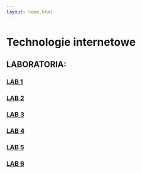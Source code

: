 ```yaml
---
layout: home.html
---
```


# Technologie internetowe

## LABORATORIA:

### [LAB 1](https://prawy126.github.io/Technologie_Intenetowe/lab1) 

### [LAB 2](https://prawy126.github.io/Technologie_Intenetowe/lab2) 

 
### [LAB 3](https://prawy126.github.io/Technologie_Intenetowe/lab3) 


### [LAB 4](https://prawy126.github.io/Technologie_Intenetowe/lab6) 


### [LAB 5](https://prawy126.github.io/Technologie_Intenetowe/lab5) 


### [LAB 6](https://prawy126.github.io/Technologie_Intenetowe/lab6) 


